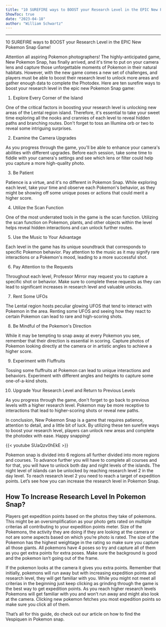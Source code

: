 ```yaml
---
title: "10 SUREFIRE ways to BOOST your Research Level in the EPIC New Pokemon Snap Game!"
ShowToc: true 
date: "2023-04-18"
author: "William Schwartz"
---
```

*****
10 SUREFIRE ways to BOOST your Research Level in the EPIC New Pokemon Snap Game!

Attention all aspiring Pokemon photographers! The highly-anticipated game, New Pokemon Snap, has finally arrived, and it's time to put on your camera lens and capture those unforgettable moments of Pokemon in their natural habitats. However, with the new game comes a new set of challenges, and players must be able to boost their research level to unlock more areas and gather enough data to complete the Photodex. Here are ten surefire ways to boost your research level in the epic new Pokemon Snap game:

1. Explore Every Corner of the Island

One of the critical factors in boosting your research level is unlocking new areas of the Lental region island. Therefore, it's essential to take your sweet time exploring all the nooks and crannies of each level to reveal hidden paths and branching routes. Don't forget to toss an Illumina orb or two to reveal some intriguing surprises.

2. Examine the Camera Upgrades

As you progress through the game, you'll be able to enhance your camera's abilities with different upgrades. Before each session, take some time to fiddle with your camera's settings and see which lens or filter could help you capture a more high-quality photo.

3. Be Patient

Patience is a virtue, and it's no different in Pokemon Snap. While exploring each level, take your time and observe each Pokemon's behavior, as they might be showing off some unique poses or actions that could merit a higher score.

4. Utilize the Scan Function

One of the most underrated tools in the game is the scan function. Utilizing the scan function on Pokemon, plants, and other objects within the level helps reveal hidden interactions and can unlock further routes.

5. Use the Music to Your Advantage

Each level in the game has its unique soundtrack that corresponds to specific Pokemon behavior. Pay attention to the music as it may signify rare interactions or a Pokemon's mood, leading to a more successful shot.

6. Pay Attention to the Requests

Throughout each level, Professor Mirror may request you to capture a specific shot or behavior. Make sure to complete these requests as they can lead to significant increases in research level and valuable unlocks.

7. Rent Some UFOs

The Lental region hosts peculiar glowing UFOS that tend to interact with Pokemon in the area. Renting some UFOS and seeing how they react to certain Pokemon can lead to rare and high-scoring shots.

8. Be Mindful of the Pokemon's Direction

While it may be tempting to snap away at every Pokemon you see, remember that their direction is essential in scoring. Capture photos of Pokemon looking directly at the camera or in artistic angles to achieve a higher score.

9. Experiment with Fluffruits

Tossing some fluffruits at Pokemon can lead to unique interactions and behaviors. Experiment with different angles and heights to capture some one-of-a-kind shots.

10. Upgrade Your Research Level and Return to Previous Levels

As you progress through the game, don't forget to go back to previous levels with a higher research level. Pokemon may be more receptive to interactions that lead to higher-scoring shots or reveal new paths.

In conclusion, New Pokemon Snap is a game that requires patience, attention to detail, and a little bit of luck. By utilizing these ten surefire ways to boost your research level, players can unlock new areas and complete the photodex with ease. Happy snapping!

{{< youtube SUaQzv0hEkE >}} 



Pokemon snap is divided into 6 regions all further divided into more regions and courses. To advance further you will have to complete all courses and for that, you will have to unlock both day and night levels of the islands. The night level of islands can be unlocked by reaching research level 2 in the day level. To reach research level 2 you need to reach a target of expedition points. Let’s see how you can increase the research level in Pokemon Snap.
 
## How To Increase Research Level In Pokemon Snap?
 

Players get expedition points based on the photos they take of pokemons. This might be an oversimplification as your photo gets rated on multiple criterias all contributing to your expedition points meter. Size of the Pokemons, the activity they are doing if they are looking at the camera or not are some aspects based on which you’re photo is rated. The size of the Pokemon has the highest weightage in the rating so make sure you capture all those giants. All pokemons have 4 poses so try and capture all of them as you get extra points for extra poses. Make sure the background is good and the pokemon isn’t going out of the frame.
 
If the pokemon looks at the camera it gives you extra points. Remember that initially, pokemons will run away but with increasing expedition points and research level, they will get familiar with you. While you might not meet all criterias in the beginning just keep clicking as grinding through the game is the best way to get expedition points. As you reach higher research levels Pokemons will get familiar with you and won’t run away and might also look at the camera. Clicking new pokemon fetches you most expedition points so make sure you click all of them.
 
That’s all for this guide, do check out our article on how to find the Vespiquen in Pokemon snap.





